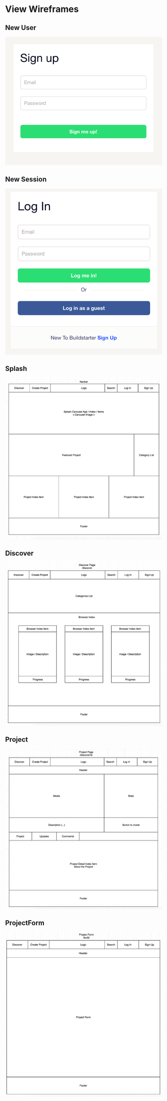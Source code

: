 # View Wireframes

## New User
![new-user]

## New Session
![new-session]

## Splash
![splash]

## Discover
![discover]

## Project
![project]

## ProjectForm
![project-form]

[new-user]: ./wireframes/signup.png
[new-session]: ./wireframes/login.png
[splash]: ./wireframes/splash.png
[discover]: ./wireframes/discover.png
[project]: ./wireframes/project.png
[project-form]: ./wireframes/new-project.png
